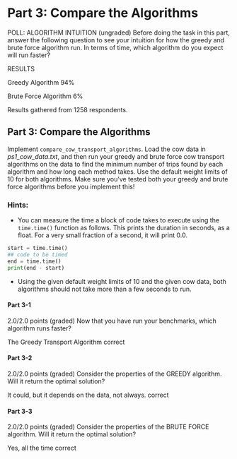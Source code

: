 # Part 3: Compare the Algorithms

POLL: ALGORITHM INTUITION
(ungraded) Before doing the task in this part, answer the following question to see your intuition for how the greedy and brute force algorithm run. In terms of time, which algorithm do you expect will run faster?

RESULTS

Greedy Algorithm
 94%

Brute Force Algorithm
 6%

Results gathered from 1258 respondents.

## Part 3: Compare the Algorithms
Implement `compare_cow_transport_algorithms`. Load the cow data in _ps1_cow_data.txt_, and then run your greedy and brute force cow transport algorithms on the data to find the minimum number of trips found by each algorithm and how long each method takes. Use the default weight limits of 10 for both algorithms. Make sure you’ve tested both your greedy and brute force algorithms before you implement this!

### Hints:
* You can measure the time a block of code takes to execute using the `time.time()` function as follows. This prints the duration in seconds, as a float. For a very small fraction of a second, it will print 0.0.
```python
start = time.time()
## code to be timed
end = time.time()
print(end - start)
```
* Using the given default weight limits of 10 and the given cow data, both algorithms should not take more than a few seconds to run.

#### Part 3-1
2.0/2.0 points (graded)
Now that you have run your benchmarks, which algorithm runs faster?

The Greedy Transport Algorithm correct

#### Part 3-2
2.0/2.0 points (graded)
Consider the properties of the GREEDY algorithm. Will it return the optimal solution?

It could, but it depends on the data, not always. correct

#### Part 3-3
2.0/2.0 points (graded)
Consider the properties of the BRUTE FORCE algorithm. Will it return the optimal solution?

Yes, all the time correct
